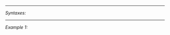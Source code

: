 


---
*Syntaxes:*

<!-- [] call `BIN_fnc_drawTooltip` -->

---
*Example 1:*

<!-- 
```sqf
[] call BIN_fnc_drawTooltip;
``` -->